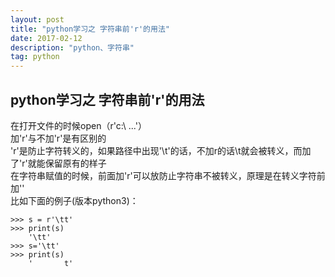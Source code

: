 ```yaml
---
layout: post
title: "python学习之 字符串前'r'的用法"
date: 2017-02-12 
description: "python、字符串"
tag: python
---  
```


## python学习之 字符串前'r'的用法
在打开文件的时候open（r'c:\ ...'）  
加'r'与不加'r'是有区别的  
'r'是防止字符转义的，如果路径中出现'\t'的话，不加r的话\t就会被转义，而加了'r'就能保留原有的样子  
在字符串赋值的时候，前面加'r'可以放防止字符串不被转义，原理是在转义字符前加'\'  
比如下面的例子(版本python3)：

    >>> s = r'\tt'
    >>> print(s)
        '\tt'
    >>> s='\tt'
    >>> print(s)
        '       t'


